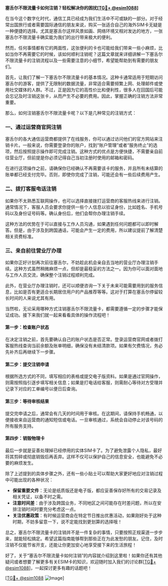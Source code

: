 **塞舌尔不限流量卡如何注销？轻松解决你的困扰[[TG💪+ @esim1088](https://t.me/s/esim1088)]**

在当今这个数字化时代，通信工具已经成为我们生活中不可或缺的一部分。对于经常出国旅行或者需要国际通信的朋友来说，购买一张适合自己的海外SIM卡无疑是一种便捷的选择。尤其是塞舌尔这样风景如画、网络环境又相对发达的地方，一张塞舌尔不限流量卡确实能为我们的出行带来极大的便利。

然而，任何事情都有它的两面性，这张便利的卡也可能给我们带来一些小麻烦，比如当你不再需要它的时候，该如何顺利注销呢？这篇文章就来详细讲解一下塞舌尔不限流量卡的注销流程以及一些需要注意的小细节，希望能帮助到有需要的朋友们。

首先，让我们了解一下塞舌尔不限流量卡的基本情况。这种卡通常适用于短期访问塞舌尔的游客，提供了无限制的数据流量，非常适合需要频繁上网、处理邮件或使用社交媒体的人群。不过，正是因为它的高性价比和便利性，很多人在回国后可能会忘记及时注销这张卡，从而产生不必要的费用。因此，掌握正确的注销方法非常重要。

那么，如何注销塞舌尔不限流量卡呢？以下是几种常见的注销方式：

### 一、通过运营商官网注销

塞舌尔的各大通信运营商都提供了在线服务，你可以通过访问他们的官方网站来注销卡片。一般来说，你需要登录你的账户，找到“账户管理”或者“服务终止”的选项，然后按照提示操作即可完成注销。这种方式的优点是方便快捷，不需要亲自前往营业厅，但前提是你必须记得自己当初注册时使用的邮箱和密码。

在进行这项操作之前，请确保你已经确认不再需要该卡的服务，并且所有未结算的账单都已经支付完毕。否则，即使你完成了注销，可能还会有一些后续费用产生。

### 二、拨打客服电话注销

如果你不太熟悉互联网操作，也可以选择直接拨打运营商的客服热线来进行注销。通常情况下，客服人员会要求你提供一些个人信息以验证身份，比如姓名、手机号码以及身份证号码等。确认身份后，他们会帮你办理注销手续。

这种方法的优势在于可以直接与工作人员沟通，如果遇到任何问题都可以即时解答。但是，由于涉及到跨国通话，可能会产生一定的费用，所以建议提前了解清楚相关资费标准。

### 三、亲自前往营业厅办理

如果你正好计划再次前往塞舌尔，不妨趁此机会亲自去当地的营业厅办理注销手续。这种方式虽然稍微麻烦一点，但却是最稳妥的方法之一。因为你可以面对面地与工作人员交流，确保整个注销过程顺利完成。

此外，在营业厅办理注销时，还可以顺便咨询一下关于未来可能需要用到的服务信息，比如是否有更适合长期居住用户的产品推荐等等。这对于打算在塞舌尔停留较长时间的人来说尤其有用。

当然啦，无论采用哪种方式注销塞舌尔不限流量卡，都需要遵循一定的步骤才能保证成功。接下来我们就一起来看看具体的操作流程吧！

#### 第一步：检查账户状态

在决定注销之前，首先要确认自己的账户状态是否正常。登录运营商官网或者拨打客服热线查询当前余额及账单明细，确保没有未结清款项。如果有欠费情况，务必先补齐后再继续下一步骤。

#### 第二步：提交注销申请

根据所选方式的不同，填写相应的表格或提交电子版资料。如果是通过官网操作，则需按照指引逐步填写相关信息；如果是打电话给客服，则需耐心等待对方受理并记录下对应的工单编号以便日后查询。

#### 第三步：等待审核结果

提交完申请之后，通常会有几天的时间用于审核。在这期间，请保持手机畅通，以便接收来自运营商的通知短信或电话。一旦审核通过，系统会自动停止对该号码的所有服务支持。

#### 第四步：销毁物理卡

最后一步就是妥善处理掉已经停用的实体SIM卡了。为了避免泄露个人隐私，最好将其剪碎或彻底销毁后再丢弃。这样不仅可以保护自己的信息安全，也能避免不必要的麻烦发生。

除了上述提到的具体步骤之外，还有一些小贴士可以帮助大家更好地应对注销过程中可能出现的各种状况：

- **保留重要文件**：无论是纸质版还是电子版，都应妥善保存好所有的交易记录及相关凭证，以备不时之需。
- **注意时间差**：由于涉及跨国业务，不同地区之间可能存在时差问题，所以在安排注销时间时要充分考虑这一点。
- **关注优惠政策**：有时候运营商会在特定节日推出优惠活动，如果刚好处于这种时期，不妨多留意一下，说不定能找到更划算的选择哦！

总之，塞舌尔不限流量卡的注销并不是一件复杂的事情，只要按照正规渠道一步步来，就能轻松搞定。希望这篇指南能够帮到那些正在为此发愁的朋友。记住，及时注销不仅能节省开支，还能让你更加安心地享受接下来的生活旅程！

好了，关于“塞舌尔不限流量卡如何注销”的内容就介绍到这里啦！如果你还有其他疑问或者想要了解更多有关ESIM卡的知识，欢迎随时加入我们的讨论群[[TG💪+ @esim1088](https://t.me/s/esim1088)]，一起探讨更多有趣的话题吧！

[[TG💪+ @esim1088](https://t.me/s/esim1088) ![Image](https://i.postimg.cc/4NQfJmqS/Snipaste-2025-05-13-00-14-12.png)]